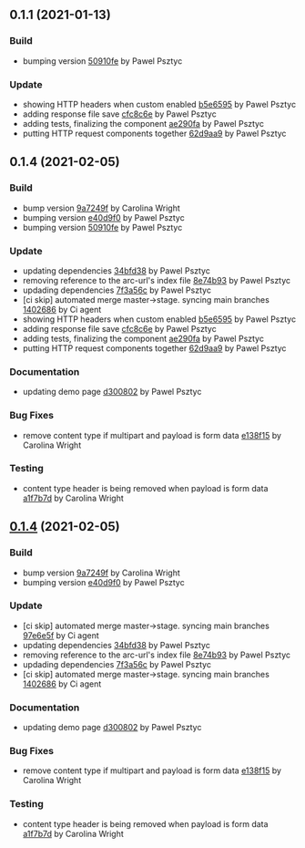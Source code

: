 <a name="0.1.1"></a>
## 0.1.1 (2021-01-13)

### Build

* bumping version [50910fe](https://github.com/advanced-rest-client/api-request/commit/50910fedaaf23d19786929519802e6fb5a57ce57) by Pawel Psztyc


### Update

* showing HTTP headers when custom enabled [b5e6595](https://github.com/advanced-rest-client/api-request/commit/b5e6595b2a3775aded947538afd15b20fcf7db9b) by Pawel Psztyc
* adding response file save [cfc8c6e](https://github.com/advanced-rest-client/api-request/commit/cfc8c6ee9b1ad592e28a053d0dc6072a81e2f659) by Pawel Psztyc
* adding tests, finalizing the component [ae290fa](https://github.com/advanced-rest-client/api-request/commit/ae290fa47c2b1828110f74e51028962672809150) by Pawel Psztyc
* putting HTTP request components together [62d9aa9](https://github.com/advanced-rest-client/api-request/commit/62d9aa96776340638faad6b87db3fcf6c9f435c1) by Pawel Psztyc


<a name="0.1.4"></a>
## 0.1.4 (2021-02-05)

### Build

* bump version [9a7249f](https://github.com/advanced-rest-client/api-request/commit/9a7249ff88722f098204c60d7e23bcb19809c24c) by Carolina Wright
* bumping version [e40d9f0](https://github.com/advanced-rest-client/api-request/commit/e40d9f0bcf29b10d248fcbfcd8fdecd8ead29a44) by Pawel Psztyc
* bumping version [50910fe](https://github.com/advanced-rest-client/api-request/commit/50910fedaaf23d19786929519802e6fb5a57ce57) by Pawel Psztyc


### Update

* updating dependencies [34bfd38](https://github.com/advanced-rest-client/api-request/commit/34bfd385c50deedd074c64d7904adee22d161b5f) by Pawel Psztyc
* removing reference to the arc-url's index file [8e74b93](https://github.com/advanced-rest-client/api-request/commit/8e74b9363903940e3a2398a5d14f6ab84a281cd3) by Pawel Psztyc
* updading dependencies [7f3a56c](https://github.com/advanced-rest-client/api-request/commit/7f3a56c18078233cb8d2d1100d7e4e160cd7f6b0) by Pawel Psztyc
* [ci skip] automated merge master->stage. syncing main branches [1402686](https://github.com/advanced-rest-client/api-request/commit/140268604960ead2dbb3e12cdd2056c4b5a3d9d9) by Ci agent
* showing HTTP headers when custom enabled [b5e6595](https://github.com/advanced-rest-client/api-request/commit/b5e6595b2a3775aded947538afd15b20fcf7db9b) by Pawel Psztyc
* adding response file save [cfc8c6e](https://github.com/advanced-rest-client/api-request/commit/cfc8c6ee9b1ad592e28a053d0dc6072a81e2f659) by Pawel Psztyc
* adding tests, finalizing the component [ae290fa](https://github.com/advanced-rest-client/api-request/commit/ae290fa47c2b1828110f74e51028962672809150) by Pawel Psztyc
* putting HTTP request components together [62d9aa9](https://github.com/advanced-rest-client/api-request/commit/62d9aa96776340638faad6b87db3fcf6c9f435c1) by Pawel Psztyc


### Documentation

* updating demo page [d300802](https://github.com/advanced-rest-client/api-request/commit/d300802d54a9ff09d3ef3cf03580880d02022e6e) by Pawel Psztyc


### Bug Fixes

* remove content type if multipart and payload is form data [e138f15](https://github.com/advanced-rest-client/api-request/commit/e138f15d88106adf5e28d8c491518a470b794f6c) by Carolina Wright


### Testing

* content type header is being removed when payload is form data [a1f7b7d](https://github.com/advanced-rest-client/api-request/commit/a1f7b7d7a8c99241abf7f66cefe3ec63d89c7830) by Carolina Wright


<a name="0.1.4"></a>
## [0.1.4](https://github.com/advanced-rest-client/api-request/compare/0.1.1...0.1.4) (2021-02-05)

### Build

* bump version [9a7249f](https://github.com/advanced-rest-client/api-request/commit/9a7249ff88722f098204c60d7e23bcb19809c24c) by Carolina Wright
* bumping version [e40d9f0](https://github.com/advanced-rest-client/api-request/commit/e40d9f0bcf29b10d248fcbfcd8fdecd8ead29a44) by Pawel Psztyc


### Update

* [ci skip] automated merge master->stage. syncing main branches [97e6e5f](https://github.com/advanced-rest-client/api-request/commit/97e6e5f657be1dadfc38431beab36edc4ff1bbbe) by Ci agent
* updating dependencies [34bfd38](https://github.com/advanced-rest-client/api-request/commit/34bfd385c50deedd074c64d7904adee22d161b5f) by Pawel Psztyc
* removing reference to the arc-url's index file [8e74b93](https://github.com/advanced-rest-client/api-request/commit/8e74b9363903940e3a2398a5d14f6ab84a281cd3) by Pawel Psztyc
* updading dependencies [7f3a56c](https://github.com/advanced-rest-client/api-request/commit/7f3a56c18078233cb8d2d1100d7e4e160cd7f6b0) by Pawel Psztyc
* [ci skip] automated merge master->stage. syncing main branches [1402686](https://github.com/advanced-rest-client/api-request/commit/140268604960ead2dbb3e12cdd2056c4b5a3d9d9) by Ci agent


### Documentation

* updating demo page [d300802](https://github.com/advanced-rest-client/api-request/commit/d300802d54a9ff09d3ef3cf03580880d02022e6e) by Pawel Psztyc


### Bug Fixes

* remove content type if multipart and payload is form data [e138f15](https://github.com/advanced-rest-client/api-request/commit/e138f15d88106adf5e28d8c491518a470b794f6c) by Carolina Wright


### Testing

* content type header is being removed when payload is form data [a1f7b7d](https://github.com/advanced-rest-client/api-request/commit/a1f7b7d7a8c99241abf7f66cefe3ec63d89c7830) by Carolina Wright


